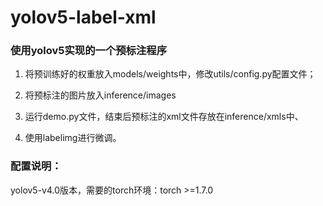 # yolov5-label-xml

### 使用yolov5实现的一个预标注程序

1. 将预训练好的权重放入models/weights中，修改utils/config.py配置文件；

2. 将预标注的图片放入inference/images

3. 运行demo.py文件，结束后预标注的xml文件存放在inference/xmls中、

4. 使用labelimg进行微调。


### 配置说明：

yolov5-v4.0版本，需要的torch环境：torch  >=1.7.0
